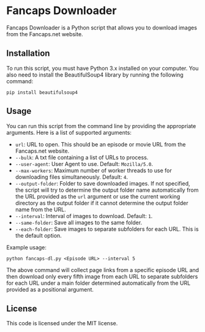 # Fancaps Downloader

Fancaps Downloader is a Python script that allows you to download images from the Fancaps.net website.

## Installation

To run this script, you must have Python 3.x installed on your computer. You also need to install the BeautifulSoup4 library by running the following command:

```pip install beautifulsoup4```

## Usage

You can run this script from the command line by providing the appropriate arguments. Here is a list of supported arguments:

- `url`: URL to open. This should be an episode or movie URL from the Fancaps.net website.
- `--bulk`: A txt file containing a list of URLs to process.
- `--user-agent`: User Agent to use. Default: `Mozilla/5.0`.
- `--max-workers`: Maximum number of worker threads to use for downloading files simultaneously. Default: `4`.
- `--output-folder`: Folder to save downloaded images. If not specified, the script will try to determine the output folder name automatically from the URL provided as the `url` argument or use the current working directory as the output folder if it cannot determine the output folder name from the URL.
- `--interval`: Interval of images to download. Default: `1`.
- `--same-folder`: Save all images to the same folder.
- `--each-folder`: Save images to separate subfolders for each URL. This is the default option.

Example usage:

```python fancaps-dl.py <Episode URL> --interval 5```


The above command will collect page links from a specific episode URL and then download only every fifth image from each URL to separate subfolders for each URL under a main folder determined automatically from the URL provided as a positional argument.

## License

This code is licensed under the MIT license.
